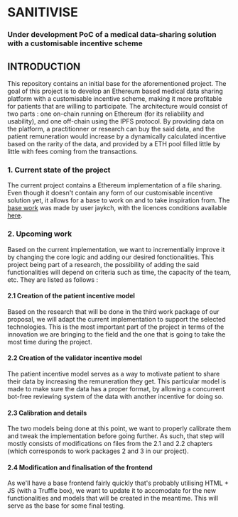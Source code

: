 # SANITIVISE
### Under development PoC of a medical data-sharing solution with a customisable incentive scheme

<h2>INTRODUCTION</h2>
This repository contains an initial base for the aforementioned project.
The goal of this project is to develop an Ethereum based medical data sharing platform with a customisable incentive scheme, making it more profitable for patients that are willing to participate.
The architecture would consist of two parts : one on-chain running on Ethereum (for its reliability and usability), and one off-chain using the IPFS protocol.
By providing data on the platform, a practitionner or research can buy the said data, and the patient remuneration would increase by a dynamically calculated incentive based on the rarity of the data, and provided by a ETH pool filled little by little with fees coming from the transactions.

<h3>1. Current state of the project</h3>
The current project contains a Ethereum implementation of a file sharing. 
Even though it doesn't contain any form of our customisable incentive solution yet, it allows for a base to work on and to take inspiration from.
The <a href="https://github.com/saren-io/ethereum-data-share">base work</a> was made by user jaykch, with the licences conditions available <a href="https://github.com/jaykch/ethereum-file-share/blob/master/LICENSE">here</a>.

<h3>2. Upcoming work</h3>
Based on the current implementation, we want to incrementially improve it by changing the core logic and adding our desired fonctionalities. 
This project being part of a research, the possibility of adding the said functionalities will depend on criteria such as time, the capacity of the team, etc.
They are listed as follows : 

<h4>2.1 Creation of the patient incentive model</h4>
Based on the research that will be done in the third work package of our proposal, we will adapt the current implementation to support the selected technologies.
This is the most important part of the project in terms of the innovation we are bringing to the field and the one that is going to take the most time during the project.

<h4>2.2 Creation of the validator incentive model</h4>
The patient incentive model serves as a way to motivate patient to share their data by increasing the remuneration they get. 
This particular model is made to make sure the data has a proper format, by allowing a concurrent bot-free reviewing system of the data with another incentive for doing so.

<h4>2.3 Calibration and details </h4>
The two models being done at this point, we want to properly calibrate them and tweak the implementation before going further. As such, that step will mostly consists of modifications on files from the 2.1 and 2.2 chapters (which corresponds to work packages 2 and 3 in our project).

<h4>2.4 Modification and finalisation of the frontend</h4>
As we'll have a base frontend fairly quickly that's probably utilising HTML + JS (with a Truffle box), we want to update it to accomodate for the new functionalities and models that will be created in the meantime. This will serve as the base for some final testing.
